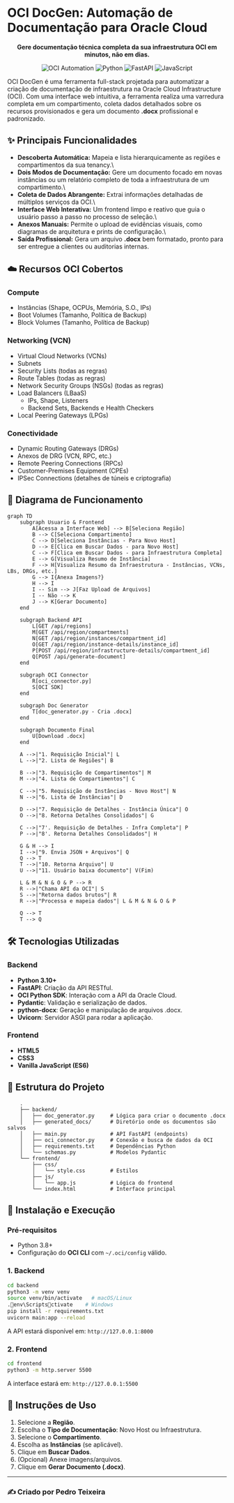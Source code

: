 # OCI DocGen: Automação de Documentação para Oracle Cloud

<p align="center">
  <strong>Gere documentação técnica completa da sua infraestrutura OCI em minutos, não em dias.</strong>
</p>

<p align="center">
  <img src="https://img.shields.io/badge/Oracle%20Cloud-Automation-red?style=for-the-badge&logo=oracle" alt="OCI Automation">
  <img src="https://img.shields.io/badge/Python-3.10%2B-blue?style=for-the-badge&logo=python" alt="Python">
  <img src="https://img.shields.io/badge/FastAPI-Web%20Backend-green?style=for-the-badge&logo=fastapi" alt="FastAPI">
  <img src="https://img.shields.io/badge/JavaScript-ES6-yellow?style=for-the-badge&logo=javascript" alt="JavaScript">
</p>

OCI DocGen é uma ferramenta full-stack projetada para automatizar a
criação de documentação de infraestrutura na Oracle Cloud Infrastructure
(OCI). Com uma interface web intuitiva, a ferramenta realiza uma
varredura completa em um compartimento, coleta dados detalhados sobre os
recursos provisionados e gera um documento **.docx** profissional e
padronizado.

## ✨ Principais Funcionalidades

-   **Descoberta Automática:** Mapeia e lista hierarquicamente as
    regiões e compartimentos da sua tenancy.\
-   **Dois Modos de Documentação:** Gere um documento focado em novas
    instâncias ou um relatório completo de toda a infraestrutura de um
    compartimento.\
-   **Coleta de Dados Abrangente:** Extrai informações detalhadas de
    múltiplos serviços da OCI.\
-   **Interface Web Interativa:** Um frontend limpo e reativo que guia o
    usuário passo a passo no processo de seleção.\
-   **Anexos Manuais:** Permite o upload de evidências visuais, como
    diagramas de arquitetura e prints de configuração.\
-   **Saída Profissional:** Gera um arquivo **.docx** bem formatado,
    pronto para ser entregue a clientes ou auditorias internas.

## ☁️ Recursos OCI Cobertos

### Compute

-   Instâncias (Shape, OCPUs, Memória, S.O., IPs)
-   Boot Volumes (Tamanho, Política de Backup)
-   Block Volumes (Tamanho, Política de Backup)

### Networking (VCN)

-   Virtual Cloud Networks (VCNs)
-   Subnets
-   Security Lists (todas as regras)
-   Route Tables (todas as regras)
-   Network Security Groups (NSGs) (todas as regras)
-   Load Balancers (LBaaS)
    -   IPs, Shape, Listeners
    -   Backend Sets, Backends e Health Checkers
-   Local Peering Gateways (LPGs)

### Conectividade

-   Dynamic Routing Gateways (DRGs)
-   Anexos de DRG (VCN, RPC, etc.)
-   Remote Peering Connections (RPCs)
-   Customer-Premises Equipment (CPEs)
-   IPSec Connections (detalhes de túneis e criptografia)

## 🔄 Diagrama de Funcionamento

``` mermaid
graph TD
    subgraph Usuario & Frontend
        A[Acessa a Interface Web] --> B[Seleciona Região]
        B --> C[Seleciona Compartimento]
        C --> D[Seleciona Instâncias - Para Novo Host]
        D --> E[Clica em Buscar Dados - para Novo Host]
        C --> F[Clica em Buscar Dados - para Infraestrutura Completa]
        E --> G[Visualiza Resumo de Instância]
        F --> H[Visualiza Resumo da Infraestrutura - Instâncias, VCNs, LBs, DRGs, etc.]
        G --> I{Anexa Imagens?}
        H --> I
        I -- Sim --> J[Faz Upload de Arquivos]
        I -- Não --> K
        J --> K[Gerar Documento]
    end

    subgraph Backend API
        L[GET /api/regions]
        M[GET /api/region/compartments]
        N[GET /api/region/instances/compartment_id]
        O[GET /api/region/instance-details/instance_id]
        P[POST /api/region/infrastructure-details/compartment_id]
        Q[POST /api/generate-document]
    end

    subgraph OCI Connector
        R[oci_connector.py]
        S[OCI SDK]
    end
    
    subgraph Doc Generator
        T[doc_generator.py - Cria .docx]
    end

    subgraph Documento Final
        U[Download .docx]
    end

    A -->|"1. Requisição Inicial"| L
    L -->|"2. Lista de Regiões"| B

    B -->|"3. Requisição de Compartimentos"| M
    M -->|"4. Lista de Compartimentos"| C

    C -->|"5. Requisição de Instâncias - Novo Host"| N
    N -->|"6. Lista de Instâncias"| D

    D -->|"7. Requisição de Detalhes - Instância Única"| O
    O -->|"8. Retorna Detalhes Consolidados"| G

    C -->|"7'. Requisição de Detalhes - Infra Completa"| P
    P -->|"8'. Retorna Detalhes Consolidados"| H

    G & H --> I
    I -->|"9. Envia JSON + Arquivos"| Q
    Q --> T
    T -->|"10. Retorna Arquivo"| U
    U -->|"11. Usuário baixa documento"| V(Fim)

    L & M & N & O & P --> R
    R -->|"Chama API da OCI"| S
    S -->|"Retorna dados brutos"| R
    R -->|"Processa e mapeia dados"| L & M & N & O & P

    Q --> T
    T --> Q
```

## 🛠️ Tecnologias Utilizadas

### Backend

-   **Python 3.10+**
-   **FastAPI**: Criação da API RESTful.
-   **OCI Python SDK**: Interação com a API da Oracle Cloud.
-   **Pydantic**: Validação e serialização de dados.
-   **python-docx**: Geração e manipulação de arquivos .docx.
-   **Uvicorn**: Servidor ASGI para rodar a aplicação.

### Frontend

-   **HTML5**
-   **CSS3**
-   **Vanilla JavaScript (ES6)**

## 📂 Estrutura do Projeto
```
    .
    ├── backend/
    │   ├── doc_generator.py     # Lógica para criar o documento .docx
    │   ├── generated_docs/      # Diretório onde os documentos são salvos
    │   ├── main.py              # API FastAPI (endpoints)
    │   ├── oci_connector.py     # Conexão e busca de dados da OCI
    │   ├── requirements.txt     # Dependências Python
    │   └── schemas.py           # Modelos Pydantic
    └── frontend/
        ├── css/
        │   └── style.css        # Estilos
        ├── js/
        │   └── app.js           # Lógica do frontend
        └── index.html           # Interface principal
```

## 🚀 Instalação e Execução

### Pré-requisitos

-   Python 3.8+
-   Configuração do **OCI CLI** com `~/.oci/config` válido.

### 1. Backend

``` bash
cd backend
python3 -m venv venv
source venv/bin/activate   # macOS/Linux
.env\Scriptsctivate    # Windows
pip install -r requirements.txt
uvicorn main:app --reload
```

A API estará disponível em: `http://127.0.0.1:8000`

### 2. Frontend

``` bash
cd frontend
python3 -m http.server 5500
```

A interface estará em: `http://127.0.0.1:5500`

## 📖 Instruções de Uso

1.  Selecione a **Região**.
2.  Escolha o **Tipo de Documentação**: Novo Host ou Infraestrutura.
3.  Selecione o **Compartimento**.
4.  Escolha as **Instâncias** (se aplicável).
5.  Clique em **Buscar Dados**.
6.  (Opcional) Anexe imagens/arquivos.
7.  Clique em **Gerar Documento (.docx)**.

------------------------------------------------------------------------

### ✍️ Criado por Pedro Teixeira
